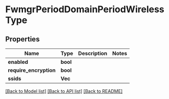# FwmgrPeriodDomainPeriodWirelessType

## Properties

Name | Type | Description | Notes
------------ | ------------- | ------------- | -------------
**enabled** | **bool** |  |
**require_encryption** | **bool** |  |
**ssids** | **Vec<String>** |  |

[[Back to Model list]](./README.md#documentation-for-models) [[Back to API list]](./README.md#documentation-for-api-endpoints) [[Back to README]](../README.md)
